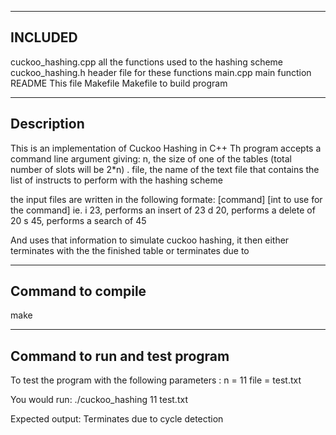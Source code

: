 ------------------------------------------------------------
INCLUDED
------------------------------------------------------------
cuckoo_hashing.cpp           all the functions used to the hashing scheme
cuckoo_hashing.h             header file for these functions
main.cpp	                   main function 	   
README		                   This file
Makefile                     Makefile to build program


--------------------------------------------
Description
--------------------------------------------
This is an implementation of Cuckoo Hashing in C++
Th program accepts a command line argument giving:
	n, the size of one of the tables (total number of slots will be 2*n) .
	file, the name of the text file that contains the list of instructs to perform with the hashing scheme

the input files are written in the following formate:
  [command] [int to use for the command]
  ie. i 23, performs an insert of 23
      d 20, performs a delete of 20
      s 45, performs a search of 45

And uses that information to simulate cuckoo hashing, 
it then either terminates with the the finished table or
terminates due to 

----------------------------------------
Command to compile
----------------------------------------
make 

------------------------------------------------------------
Command to run and test program
------------------------------------------------------------
To test the program with the following parameters :
	n = 11
  file = test.txt

You would run:
	./cuckoo_hashing 11 test.txt

Expected output:
  Terminates due to cycle detection

